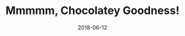 ---
date: 2018-06-12
tags: post
name: DOUGH - DevOps Usergroup Gothenburg
url: https://www.meetup.com/DOUGH-DevOps-Usergroup-Gothenburg/
type: meetup
title: Mmmmm, Chocolatey Goodness!
slides_url: 
recording_url: 
city: Gothenburg
country: Sweden
country_code: SE
language: English
---